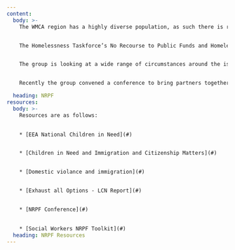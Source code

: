 ```yaml
---
content:
  body: >-
    The WMCA region has a highly diverse population, as such there is recognition of the need to understand and address the range of specific experiences and causes of homelessness for non-UK nationals who have no recourse or restricted eligibility to public funds. 


    The Homelessness Taskforce’s No Recourse to Public Funds and Homelessness Task Group is working with a wide range of partners to lead the contribution to and promotion of Designing out Homelessness for individuals and families that have no recourse or restricted eligibility to public funds in the WMCA region. 


    The group is looking at a wide range of circumstances around the issue of no recourse and restricted eligibility to public funds and the impact specifically on homelessness, including individuals and families that may have this as a specified visa condition, as well as those who are undocumented and living in the region.


    Recently the group convened a conference to bring partners together to share practice and to consider the government’s new rough sleeping strategy and what it would mean in practice to  ‘exhaust all options’ for those with no recourse to public funds experiencing homelessness. 

  heading: NRPF
resources:
  body: >-
    Resources are as follows: 
    

    * [EEA National Children in Need](#)


    * [Children in Need and Immigration and Citizenship Matters](#)


    * [Domestic violance and immigration](#)


    * [Exhaust all Options - LCN Report](#)


    * [NRPF Conference](#)
    

    * [Social Workers NRPF Toolkit](#)
  heading: NRPF Resources
---
```

